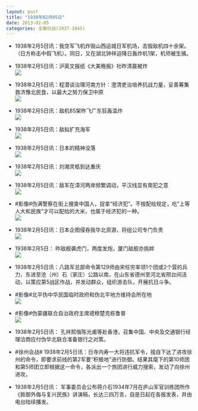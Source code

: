 ```yaml
---
layout: post
title: "1938年02月05日"
date: 2013-02-05
categories: 全面抗战(1937-1945)
---
```


<meta name="referrer" content="no-referrer" />

- 1938年2月5日讯：我空军飞机炸毁山西运城日军机场，击毁敌机四十余架。（日方称击中假飞机）。同日，又在湖北钟祥迫降日轰炸机1架，机师被生擒。 

- 1938年2月5日讯：沪英文报纸《大美晚报》社昨清晨被炸 <br/><img src="https://ww4.sinaimg.cn/large/aca367d8jw1e1ixa321uoj.jpg" />

- 1938年2月5日讯：程潜谈治理河南方针：澄清吏治培养抗战力量，妥善筹集救济豫北民食，以最大之努力保卫中原 <br/><img src="https://ww1.sinaimg.cn/large/aca367d8jw1e1ivjsb5c6j.jpg" />

- 1938年2月5日讯：敌机85架昨飞广东狂轰滥炸 <br/><img src="https://ww4.sinaimg.cn/large/aca367d8jw1e1itt7xhtdj.jpg" />

- 1938年2月5日讯：敌拟扩充海军 <br/><img src="https://ww1.sinaimg.cn/large/aca367d8jw1e1is2vqz3uj.jpg" />

- 1938年2月5日讯：日本的精神没落 <br/><img src="https://ww4.sinaimg.cn/large/aca367d8jw1e1iqcb84hrj.jpg" />

- 1938年2月5日讯：刘湘灵柩到达重庆 <br/><img src="https://ww1.sinaimg.cn/large/aca367d8jw1e1iom5uinbj.jpg" />

- 1938年2月5日讯：敌军在漳河两岸频繁调动，平汉线显有南犯之意 <br/><img src="https://ww3.sinaimg.cn/large/aca367d8jw1e1ifxu7db6j.jpg" />

- #影像#伪满警察在街上搜查中国人，捉拿“经济犯”。不按配给规定，吃“上等人大和民族”才可以配给的大米，也属于经济犯的一种。 <br/><img src="https://ww3.sinaimg.cn/large/aca367d8jw1e1iec3tm1jj.jpg" />

- 1938年2月5日讯：日本企图侵吞我华北资源，将组公司专门负责 <br/><img src="https://ww3.sinaimg.cn/large/aca367d8jw1e1ie7nrknnj.jpg" />

- 1938年2月5日： 昨敌舰袭虎门，两度发炮，厦门敌舰亦挑衅 <br/><img src="https://ww2.sinaimg.cn/large/aca367d8jw1e1icr06262j.jpg" />

- 1938年2月5日讯：八路军总部命令第129师由宋任穷率领1个团或2个营的兵力，东进至沧（州）石（家庄）公路以南，在山东省德州至河北省邢台间活动，以策应第5战区作战，并发动群众，组织游击队，开展抗日斗争。 

- #影像#北平伪中华民国临时政府和伪北平地方维持会所在地 <br/><img src="https://ww4.sinaimg.cn/large/aca367d8jw1e1i9w1j5nrj.jpg" />

- #影像#伪蒙疆联合自治政府主席德穆楚克栋鲁普 <br/><img src="https://ww4.sinaimg.cn/large/aca367d8jw1e1i9uldy0mj.jpg" />

- 1938年2月5日讯： 孔祥熙偕陈光甫等赴香港，召集中国、中央及交通银行经理洽商应付伪华北联合准备银行之对策。 

- #徐州会战# 1938年2月5日讯：日寺内寿一大将违抗军令，擅自下达了进攻徐州的命令，即要求前线的第2军要“积极地”进行防御。结果其麾下的第10师团和第5师团立即根据这一命令，各派出一个旅团进行威力搜索，发动了向徐州进攻， 

- 1938年2月5日讯： 军事委员会公布蒋介石1934年7月在庐山军官训练团所作《抵御外侮与复兴民族》讲演稿，长达三四万言，自是日起在各报发表，并由电台陆续播发。 

